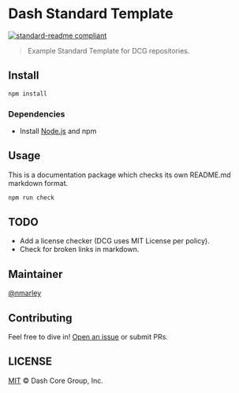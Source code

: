 # Dash Standard Template

[![standard-readme compliant](https://img.shields.io/badge/readme%20style-standard-brightgreen.svg)](https://github.com/RichardLitt/standard-readme)

> Example Standard Template for DCG repositories.

## Install

```bash
npm install
```

### Dependencies

- Install [Node.js](https://nodejs.org/en/) and npm

## Usage

This is a documentation package which checks its own README.md markdown format.

```bash
npm run check
```

## TODO

- Add a license checker (DCG uses MIT License per policy).
- Check for broken links in markdown.

## Maintainer

[@nmarley](https://github.com/nmarley)

## Contributing

Feel free to dive in! [Open an issue](https://github.com/nmarley/dash-std-template/issues/new) or submit PRs.

## LICENSE

[MIT](LICENSE) &copy; Dash Core Group, Inc.
